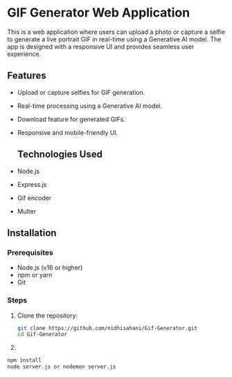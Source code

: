 # GIF Generator Web Application
This is a web application where users can upload a photo or capture a selfie to generate a live portrait GIF in real-time using a Generative AI model. The app is designed with a responsive UI and provides seamless user experience.

## Features
- Upload or capture selfies for GIF generation.
- Real-time processing using a Generative AI model.
- Download feature for generated GIFs.
- Responsive and mobile-friendly UI.

  ## Technologies Used
- Node.js
- Express.js
- Gif encoder
- Multer

## Installation

### Prerequisites
- Node.js (v16 or higher)
- npm or yarn
- Git

### Steps
1. Clone the repository:
   ```bash
   git clone https://github.com/nidhisahani/Gif-Generator.git
   cd Gif-Generator

 2.
   ```bash
   npm install
   node server.js or nodemon server.js

